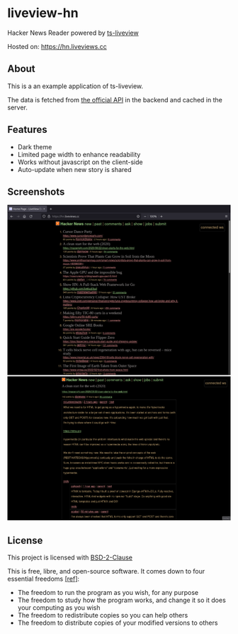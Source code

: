 # liveview-hn

Hacker News Reader powered by [ts-liveview](./toolkit.md)

Hosted on: https://hn.liveviews.cc

## About

This is a an example application of ts-liveview.

The data is fetched from [the official API](https://github.com/HackerNews/API) in the backend and cached in the server.

## Features

- Dark theme
- Limited page width to enhance readability
- Works without javascript on the client-side
- Auto-update when new story is shared

## Screenshots

![Screenshot of home page](./screenshot/home-page.png 'Screenshot of liveview-hn home page')
![Screenshot of discussion page](./screenshot/item-page.png 'Screenshot of discussion page')

## License

This project is licensed with [BSD-2-Clause](./LICENSE)

This is free, libre, and open-source software. It comes down to four essential freedoms [[ref]](https://seirdy.one/2021/01/27/whatsapp-and-the-domestication-of-users.html#fnref:2):

- The freedom to run the program as you wish, for any purpose
- The freedom to study how the program works, and change it so it does your computing as you wish
- The freedom to redistribute copies so you can help others
- The freedom to distribute copies of your modified versions to others
